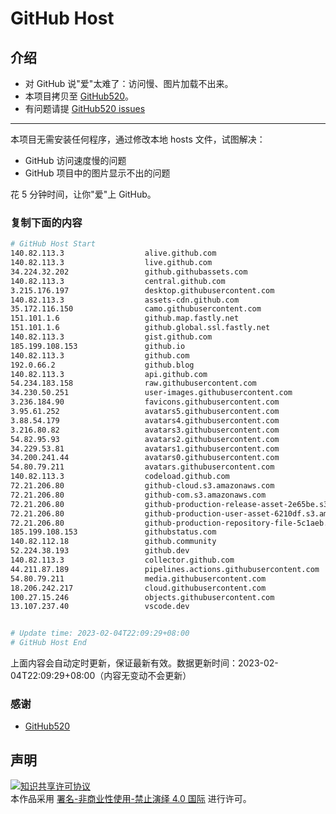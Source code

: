 # GitHub Host
## 介绍
- 对 GitHub 说"爱"太难了：访问慢、图片加载不出来。
- 本项目拷贝至 [GitHub520](https://github.com/521xueweihan/GitHub520)。
- 有问题请提 [GitHub520 issues](https://github.com/521xueweihan/GitHub520/issues/new)

---

本项目无需安装任何程序，通过修改本地 hosts 文件，试图解决：
- GitHub 访问速度慢的问题
- GitHub 项目中的图片显示不出的问题

花 5 分钟时间，让你"爱"上 GitHub。

### 复制下面的内容
```bash
# GitHub Host Start
140.82.113.3                  alive.github.com
140.82.113.3                  live.github.com
34.224.32.202                 github.githubassets.com
140.82.113.3                  central.github.com
3.215.176.197                 desktop.githubusercontent.com
140.82.113.3                  assets-cdn.github.com
35.172.116.150                camo.githubusercontent.com
151.101.1.6                   github.map.fastly.net
151.101.1.6                   github.global.ssl.fastly.net
140.82.113.3                  gist.github.com
185.199.108.153               github.io
140.82.113.3                  github.com
192.0.66.2                    github.blog
140.82.113.3                  api.github.com
54.234.183.158                raw.githubusercontent.com
34.230.50.251                 user-images.githubusercontent.com
3.236.184.90                  favicons.githubusercontent.com
3.95.61.252                   avatars5.githubusercontent.com
3.88.54.179                   avatars4.githubusercontent.com
3.216.80.82                   avatars3.githubusercontent.com
54.82.95.93                   avatars2.githubusercontent.com
34.229.53.81                  avatars1.githubusercontent.com
34.200.241.44                 avatars0.githubusercontent.com
54.80.79.211                  avatars.githubusercontent.com
140.82.113.3                  codeload.github.com
72.21.206.80                  github-cloud.s3.amazonaws.com
72.21.206.80                  github-com.s3.amazonaws.com
72.21.206.80                  github-production-release-asset-2e65be.s3.amazonaws.com
72.21.206.80                  github-production-user-asset-6210df.s3.amazonaws.com
72.21.206.80                  github-production-repository-file-5c1aeb.s3.amazonaws.com
185.199.108.153               githubstatus.com
140.82.112.18                 github.community
52.224.38.193                 github.dev
140.82.113.3                  collector.github.com
44.211.87.189                 pipelines.actions.githubusercontent.com
54.80.79.211                  media.githubusercontent.com
18.206.242.217                cloud.githubusercontent.com
100.27.15.246                 objects.githubusercontent.com
13.107.237.40                 vscode.dev


# Update time: 2023-02-04T22:09:29+08:00
# GitHub Host End

```
上面内容会自动定时更新，保证最新有效。数据更新时间：2023-02-04T22:09:29+08:00（内容无变动不会更新）

### 感谢

- [GitHub520](https://github.com/521xueweihan/GitHub520)

## 声明
<a rel="license" href="https://creativecommons.org/licenses/by-nc-nd/4.0/deed.zh"><img alt="知识共享许可协议" style="border-width: 0" src="https://licensebuttons.net/l/by-nc-nd/4.0/88x31.png"></a><br>本作品采用 <a rel="license" href="https://creativecommons.org/licenses/by-nc-nd/4.0/deed.zh">署名-非商业性使用-禁止演绎 4.0 国际</a> 进行许可。